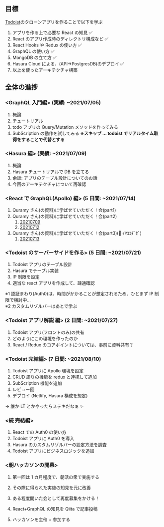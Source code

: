 ## 目標

[Todoist](https://todoist.com/app)のクローンアプリを作ることで以下を学ぶ

1. アプリを作る上で必要な React の知見 ✅
2. React のアプリ作成時のディレクトリ構成など ✅
3. React Hooks や Redux の使い方 ✅
4. GraphQL の使い方 ✅
5. MongoDB の立て方 ✅
6. Hasura Cloud による、(API→PostgresDB)のデプロイ ✅
7. 以上を使ったアーキテクチャ構築

## 全体の進捗

### <GraphQL 入門編> (実績: ~2021/07/05)

1. 概論
2. チュートリアル
3. todo アプリの Query/Mutation メソッドを作ってみる
4. SubScription の動作を試してみる **※スキップ ... todoist でリアルタイム取得をすることで代替とする**

### <Hasura 編> (実績: ~2021/07/09)

1. 概論
2. Hasura チュートリアルで DB を立てる
3. 余談: アプリのテーブル設計についてのお話
4. 今回のアーキテクチャについて再確認

### <React で GraphQL(Apollo) 編> (5 日間: ~2021/07/14)

1. Quramy さん(の資料)に学ばせていただく！会(part1)
2. Quramy さん(の資料)に学ばせていただく！会(part2)
   1. [20210709](20210709.md)
   2. [20210712](20210712.md)
3. Quramy さん(の資料)に学ばせていただく！会(part3)(💪 ｲﾏｺｺﾀﾞｾﾞ)
   1. [20210713](20210713.md)

### <Todoist のサーバーサイドを作る> (5 日間: ~2021/07/21)

1. Todoist アプリのテーブル設計
2. Hasura でテーブル実装
3. IP 制限を設定
4. 適当な react アプリを作成して、疎通確認

※1 認証まわり(Auth0)は、時間がかかることが想定されるため、ひとまず IP 制限で検討中...  
※2 カスタムリゾルバーはあとで学ぶ

### <Todoist アプリ解説 編> (2 日間: ~2021/07/27)

1. Todoist アプリ(フロントのみ)の共有
2. どのようにこの環境を作ったのか
3. React / Redux のコアポイントについては、事前に資料共有？

### <Todoist 完結編> (7 日間: ~2021/08/10)

1. Todoist アプリに Apollo 環境を設定
2. CRUD 周りの機能を redux と連携して追加
3. SubScription 機能を追加
4. レビュー回
5. デプロイ (Netlify, Hasura 構成を想定)

→ 誰か LT とかやったらステキだなぁ ✨

### <続 完結編>

1. React での Auth0 の使い方
2. Todoist アプリに Auth0 を導入
3. Hasura のカスタムリゾルバーの設定方法を調査
4. Todoist アプリにビジネスロジックを追加

### <朝ハッカソンの開幕>

1. 第一回は 1 カ月程度で、朝活の衆で実施する
2. その際に得られた実施の知見を元に改善
3. ある程度開いた会として再度募集をかける！

4. React+GraphQL の知見を Qiita で記事投稿
5. ハッカソンを主催 + 参加する
